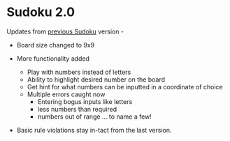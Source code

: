 # Sudoku 2.0

Updates from [previous Sudoku](https://github.com/JustHarsh/sudoku-python) version - 

- Board size changed to 9x9
- More functionality added
  - Play with numbers instead of letters
  - Ability to highlight desired number on the board
  - Get hint for what numbers can be inputted in a coordinate of choice
  - Multiple errors caught now
    - Entering bogus inputs like letters
    - less numbers than required
    - numbers out of range ... to name a few!
    
- Basic rule violations stay in-tact from the last version.
